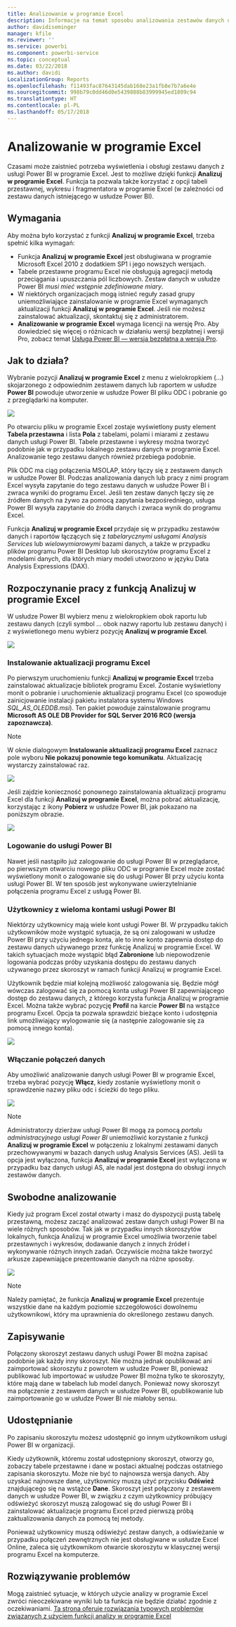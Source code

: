 ```yaml
---
title: Analizowanie w programie Excel
description: Informacje na temat sposobu analizowania zestawów danych usługi Power BI w programie Excel
author: davidiseminger
manager: kfile
ms.reviewer: ''
ms.service: powerbi
ms.component: powerbi-service
ms.topic: conceptual
ms.date: 03/22/2018
ms.author: davidi
LocalizationGroup: Reports
ms.openlocfilehash: f11493fac87643145dab168e23a1fb8e7b7a6e4e
ms.sourcegitcommit: 998b79c0dd46d0e5439888b83999945ed1809c94
ms.translationtype: HT
ms.contentlocale: pl-PL
ms.lasthandoff: 05/17/2018
---
```

# <a name="analyze-in-excel"></a>Analizowanie w programie Excel
Czasami może zaistnieć potrzeba wyświetlenia i obsługi zestawu danych z usługi Power BI w programie Excel. Jest to możliwe dzięki funkcji **Analizuj w programie Excel**. Funkcja ta pozwala także korzystać z opcji tabeli przestawnej, wykresu i fragmentatora w programie Excel (w zależności od zestawu danych istniejącego w usłudze Power BI).

## <a name="requirements"></a>Wymagania
Aby można było korzystać z funkcji **Analizuj w programie Excel**, trzeba spełnić kilka wymagań:

* Funkcja **Analizuj w programie Excel** jest obsługiwana w programie Microsoft Excel 2010 z dodatkiem SP1 i jego nowszych wersjach.
* Tabele przestawne programu Excel nie obsługują agregacji metodą przeciągania i upuszczania pól liczbowych. Zestaw danych w usłudze Power BI *musi mieć wstępnie zdefiniowane miary*.
* W niektórych organizacjach mogą istnieć reguły zasad grupy uniemożliwiające zainstalowanie w programie Excel wymaganych aktualizacji funkcji **Analizuj w programie Excel**. Jeśli nie możesz zainstalować aktualizacji, skontaktuj się z administratorem.
* **Analizowanie w programie Excel** wymaga licencji na wersję Pro. Aby dowiedzieć się więcej o różnicach w działaniu wersji bezpłatnej i wersji Pro, zobacz temat [Usługa Power BI — wersja bezpłatna a wersja Pro](service-free-vs-pro.md). 

## <a name="how-does-it-work"></a>Jak to działa?
Wybranie pozycji **Analizuj w programie Excel** z menu z wielokropkiem (...) skojarzonego z odpowiednim zestawem danych lub raportem w usłudze **Power BI** powoduje utworzenie w usłudze Power BI pliku ODC i pobranie go z przeglądarki na komputer.

![](media/service-analyze-in-excel/power-bi-analyze-in-excel.png)

Po otwarciu pliku w programie Excel zostaje wyświetlony pusty element **Tabela przestawna** i lista **Pola** z tabelami, polami i miarami z zestawu danych usługi Power BI. Tabele przestawne i wykresy można tworzyć podobnie jak w przypadku lokalnego zestawu danych w programie Excel. Analizowanie tego zestawu danych również przebiega podobnie.

Plik ODC ma ciąg połączenia MSOLAP, który łączy się z zestawem danych w usłudze Power BI. Podczas analizowania danych lub pracy z nimi program Excel wysyła zapytanie do tego zestawu danych w usłudze Power BI i zwraca wyniki do programu Excel. Jeśli ten zestaw danych łączy się ze źródłem danych na żywo za pomocą zapytania bezpośredniego, usługa Power BI wysyła zapytanie do źródła danych i zwraca wynik do programu Excel.

Funkcja **Analizuj w programie Excel** przydaje się w przypadku zestawów danych i raportów łączących się z *tabelarycznymi usługami Analysis Services* lub *wielowymiarowymi* bazami danych, a także w przypadku plików programu Power BI Desktop lub skoroszytów programu Excel z modelami danych, dla których miary modeli utworzono w języku Data Analysis Expressions (DAX).

## <a name="get-started-with-analyze-in-excel"></a>Rozpoczynanie pracy z funkcją Analizuj w programie Excel
W usłudze Power BI wybierz menu z wielokropkiem obok raportu lub zestawu danych (czyli symbol ... obok nazwy raportu lub zestawu danych) i z wyświetlonego menu wybierz pozycję **Analizuj w programie Excel**.

![](media/service-analyze-in-excel/power-bi-analyze-menu.png)

### <a name="install-excel-updates"></a>Instalowanie aktualizacji programu Excel
Po pierwszym uruchomieniu funkcji **Analizuj w programie Excel** trzeba zainstalować aktualizacje bibliotek programu Excel. Zostanie wyświetlony monit o pobranie i uruchomienie aktualizacji programu Excel (co spowoduje zainicjowanie instalacji pakietu instalatora systemu Windows *SQL_AS_OLEDDB.msi*). Ten pakiet powoduje zainstalowanie programu **Microsoft AS OLE DB Provider for SQL Server 2016 RC0 (wersja zapoznawcza)**.

> [!NOTE]
> W oknie dialogowym **Instalowanie aktualizacji programu Excel** zaznacz pole wyboru **Nie pokazuj ponownie tego komunikatu**. Aktualizację wystarczy zainstalować raz.
> 
> 

![](media/service-analyze-in-excel/pbi_anlz_excel_dontshow.png)

Jeśli zajdzie konieczność ponownego zainstalowania aktualizacji programu Excel dla funkcji **Analizuj w programie Excel**, można pobrać aktualizację, korzystając z ikony **Pobierz** w usłudze Power BI, jak pokazano na poniższym obrazie.

![](media/service-analyze-in-excel/pbi_anlz_excel_download_again.png)

### <a name="sign-in-to-power-bi"></a>Logowanie do usługi Power BI
Nawet jeśli nastąpiło już zalogowanie do usługi Power BI w przeglądarce, po pierwszym otwarciu nowego pliku ODC w programie Excel może zostać wyświetlony monit o zalogowanie się do usługi Power BI przy użyciu konta usługi Power BI. W ten sposób jest wykonywane uwierzytelnianie połączenia programu Excel z usługą Power BI.

### <a name="users-with-multiple-power-bi-accounts"></a>Użytkownicy z wieloma kontami usługi Power BI
Niektórzy użytkownicy mają wiele kont usługi Power BI. W przypadku takich użytkowników może wystąpić sytuacja, że są oni zalogowani w usłudze Power BI przy użyciu jednego konta, ale to inne konto zapewnia dostęp do zestawu danych używanego przez funkcję Analizuj w programie Excel. W takich sytuacjach może wystąpić błąd **Zabronione** lub niepowodzenie logowania podczas próby uzyskania dostępu do zestawu danych używanego przez skoroszyt w ramach funkcji Analizuj w programie Excel.

Użytkownik będzie miał kolejną możliwość zalogowania się. Będzie mógł wówczas zalogować się za pomocą konta usługi Power BI zapewniającego dostęp do zestawu danych, z którego korzysta funkcja Analizuj w programie Excel. Można także wybrać pozycję **Profil** na karcie **Power BI** na wstążce programu Excel. Opcja ta pozwala sprawdzić bieżące konto i udostępnia link umożliwiający wylogowanie się (a następnie zalogowanie się za pomocą innego konta).

![](media/service-analyze-in-excel/pbi_anlz_excel_profile.png)

### <a name="enable-data-connections"></a>Włączanie połączeń danych
Aby umożliwić analizowanie danych usługi Power BI w programie Excel, trzeba wybrać pozycję **Włącz**, kiedy zostanie wyświetlony monit o sprawdzenie nazwy pliku odc i ścieżki do tego pliku.

![](media/service-analyze-in-excel/pbi_anlz_excel_enable.png)

> [!NOTE]
> Administratorzy dzierżaw usługi Power BI mogą za pomocą *portalu administracyjnego usługi Power BI* uniemożliwić korzystanie z funkcji **Analizuj w programie Excel** w połączeniu z lokalnymi zestawami danych przechowywanymi w bazach danych usług Analysis Services (AS). Jeśli ta opcja jest wyłączona, funkcja **Analizuj w programie Excel** jest wyłączona w przypadku baz danych usługi AS, ale nadal jest dostępna do obsługi innych zestawów danych.
> 
> 

## <a name="analyze-away"></a>Swobodne analizowanie
Kiedy już program Excel został otwarty i masz do dyspozycji pustą tabelę przestawną, możesz zacząć analizować zestaw danych usługi Power BI na wiele różnych sposobów. Tak jak w przypadku innych skoroszytów lokalnych, funkcja Analizuj w programie Excel umożliwia tworzenie tabel przestawnych i wykresów, dodawanie danych z innych źródeł i wykonywanie różnych innych zadań. Oczywiście można także tworzyć arkusze zapewniające prezentowanie danych na różne sposoby.

![](media/service-analyze-in-excel/pbi_anlz_excel_chart.png)

> [!NOTE]
> Należy pamiętać, że funkcja **Analizuj w programie Excel** prezentuje wszystkie dane na każdym poziomie szczegółowości dowolnemu użytkownikowi, który ma uprawnienia do określonego zestawu danych.
> 
> 

## <a name="save"></a>Zapisywanie
Połączony skoroszyt zestawu danych usługi Power BI można zapisać podobnie jak każdy inny skoroszyt. Nie można jednak opublikować ani zaimportować skoroszytu z powrotem w usłudze Power BI, ponieważ publikować lub importować w usłudze Power BI można tylko te skoroszyty, które mają dane w tabelach lub model danych. Ponieważ nowy skoroszyt ma połączenie z zestawem danych w usłudze Power BI, opublikowanie lub zaimportowanie go w usłudze Power BI nie miałoby sensu.

## <a name="share"></a>Udostępnianie
Po zapisaniu skoroszytu możesz udostępnić go innym użytkownikom usługi Power BI w organizacji.

Kiedy użytkownik, któremu został udostępniony skoroszyt, otworzy go, zobaczy tabele przestawne i dane w postaci aktualnej podczas ostatniego zapisania skoroszytu. Może nie być to najnowsza wersja danych. Aby uzyskać najnowsze dane, użytkownicy muszą użyć przycisku **Odśwież** znajdującego się na wstążce **Dane**. Skoroszyt jest połączony z zestawem danych w usłudze Power BI, w związku z czym użytkownicy próbujący odświeżyć skoroszyt muszą zalogować się do usługi Power BI i zainstalować aktualizacje programu Excel przed pierwszą próbą zaktualizowania danych za pomocą tej metody.

Ponieważ użytkownicy muszą odświeżyć zestaw danych, a odświeżanie w przypadku połączeń zewnętrznych nie jest obsługiwane w usłudze Excel Online, zaleca się użytkownikom otwarcie skoroszytu w klasycznej wersji programu Excel na komputerze.

## <a name="troubleshooting"></a>Rozwiązywanie problemów
Mogą zaistnieć sytuacje, w których użycie analizy w programie Excel zwróci nieoczekiwane wyniki lub ta funkcja nie będzie działać zgodnie z oczekiwaniami. [Ta strona oferuje rozwiązania typowych problemów związanych z użyciem funkcji analizy w programie Excel](desktop-troubleshooting-analyze-in-excel.md)